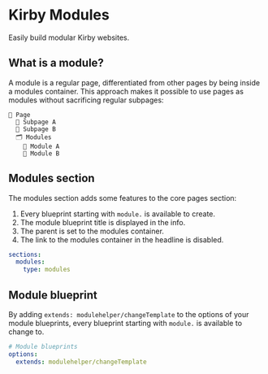 # Kirby Modules

Easily build modular Kirby websites.

## What is a module?

A module is a regular page, differentiated from other pages by being inside a modules container. This approach makes it possible to use pages as modules without sacrificing regular subpages:

```
📄 Page
  📄 Subpage A
  📄 Subpage B
  🗂 Modules
    📄 Module A
    📄 Module B
```

## Modules section

The modules section adds some features to the core pages section: 

1. Every blueprint starting with `module.` is available to create.
2. The module blueprint title is displayed in the info.
3. The parent is set to the modules container.
4. The link to the modules container in the headline is disabled.

```yml
sections:
  modules:
    type: modules
```

## Module blueprint

By adding `extends: modulehelper/changeTemplate` to the options of your module blueprints, every blueprint starting with `module.` is available to change to.

```yml
# Module blueprints
options:
  extends: modulehelper/changeTemplate
```